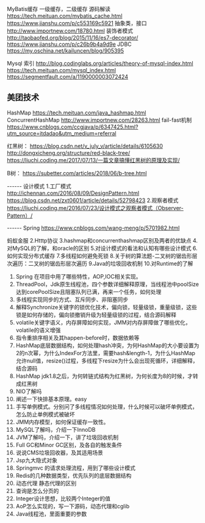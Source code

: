 MyBatis缓存
    一级缓存，二级缓存  源码解读
        https://tech.meituan.com/mybatis_cache.html 
        https://www.jianshu.com/p/c553169c5921
    抽象类，接口
        http://www.importnew.com/18780.html 
    装饰者模式
        http://taobaofed.org/blog/2015/11/16/es7-decorator/
        https://www.jianshu.com/p/c26b9b4a9d9e
    JDBC
        https://my.oschina.net/kailuncen/blog/905395

Mysql 索引
http://blog.codinglabs.org/articles/theory-of-mysql-index.html
https://tech.meituan.com/mysql_index.html
https://segmentfault.com/a/1190000003072424


美团技术
--------------
HashMap     https://tech.meituan.com/java_hashmap.html
ConcurrentHashMap  http://www.importnew.com/28263.html
fail-fast机制   https://www.cnblogs.com/ccgjava/p/6347425.html?utm_source=itdadao&utm_medium=referral


红黑树：
https://blog.csdn.net/v_july_v/article/details/6105630
http://dongxicheng.org/structure/red-black-tree/
https://liuchi.coding.me/2017/07/13/一篇文章搞懂红黑树的原理及实现/

B树：
https://subetter.com/articles/2018/06/b-tree.html


------ 设计模式
1.工厂模式  http://ichennan.com/2016/08/09/DesignPattern.html  https://blog.csdn.net/zxt0601/article/details/52798423
2.观察者模式 https://liuchi.coding.me/2016/07/23/设计模式之观察者模式（Observer-Pattern）/

------ Spring
https://www.cnblogs.com/wang-meng/p/5701982.html



蚂蚁金服
    2.Htttp协议 
    3.hashmap和concurrenthashmap区别及两者的优缺点
    4.对MySQL的了解，和oracle的区别 
    5.对设计模式的看法和认知有哪些设计模式 
    6.如何实现分布式缓存 
    7.多线程如何避免死锁 
    8.关于树的算法题-二叉树的锯齿形层次遍历：二叉树的锯齿形层次遍历 
    9.Java的垃圾回收机制 
    10.对Runtime的了解 

1. Spring 在项目中用了哪些特性，AOP,IOC相关实现。
2. ThreadPool，Jdk原生线程池，四个参数详细解释原理，当线程池中poolSize达到corePoolSize且阻塞队列已满，再来一个任务，如何处理
3. 多线程实现同步的方式、互斥同步、非阻塞同步
4. 解释Synchronize关键字的锁优化技术，偏向锁，轻量级锁，重量级锁，这些锁是如何存储的，偏向锁撤销升级为轻量级锁的过程，结合源码解释
5. volatile关键字语义，内存屏障如何实现，JMM对内存屏障做了哪些优化，volatile的语义增强
6. 指令重排序相关及其happen-before时，数据依赖等
7. HashMap底层数据结构，如何处理hash冲突，为何HashMap的大小要设置为2的n次幂，为什么IndexFor方法里，需要hash&length-1，为什么HashMap允许null值，resize()过程，多线程下resize为什么会出现死循环，详细解释，结合源码
8. HashMap jdk1.8之后，为何转链式结构为红黑树，为何长度为8的时候，才转成红黑树
9. NIO了解吗
10. 阐述一下快排基本原理。easy
11. 手写单例模式。分别问了多线程情况如何处理，什么时候可以破坏单例模式，怎么防止单例模式被破坏
12. JMM内存模型，如何保证缓存一致性。
13. MySQL了解吗，介绍一下InnoDB
14. JVM了解吗，介绍一下，讲了垃圾回收机制
15. Full GC和Minor GC区别，及各自的触发条件
16. 说说CMS垃圾回收器，及其适用场景
17. Jsp九大隐式对象
18. Springmvc 的请求处理流程，用到了哪些设计模式
19. Redis的几种数据类型，优先队列的底层数据结构
20. 动态代理 静态代理的区别
21. 查询是怎么分页的
22. Integer设计思想，比较两个Integer的值
23. AoP怎么实现的，写一下源码，动态代理和cglib
24. Java线程池，里面重要的参数